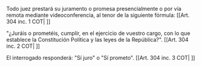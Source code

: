 Todo juez prestará su juramento o promesa presencialmente o por vía remota mediante videoconferencia, al tenor de la siguiente fórmula: [[Art. 304 inc. 1 COT| ]]

"¿Juráis o prometéis, cumplir, en el ejercicio de vuestro cargo, con lo que establece la Constitución Política y las leyes de la República?". [[Art. 304 inc. 2 COT| ]]

El interrogado responderá: "Sí juro" o "Sí prometo". [[Art. 304 inc. 3 COT| ]]